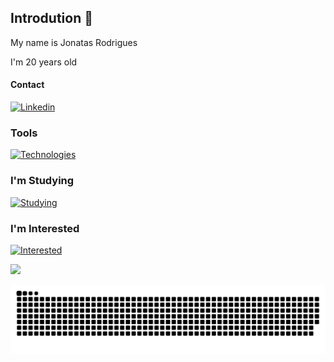    
## Introdution 👋

My name is Jonatas Rodrigues

I'm 20 years old

#### Contact

[![Linkedin](https://skills.thijs.gg/icons?i=linkedin)](https://www.linkedin.com/in/jonatasrodriguesdamasceno/)

### Tools

[![Technologies](https://skills.thijs.gg/icons?i=vscode,git)](https://github.com/Jonatas00)

### I'm Studying
          
[![Studying](https://skills.thijs.gg/icons?i=py,lua,html,css,js)](https://github.com/Jonatas00)

### I'm Interested

[![Interested](https://skills.thijs.gg/icons?i=django,nodejs,vue,react,ts)](https://github.com/Jonatas00)

<picture>
<source
  srcset="https://github-readme-stats.vercel.app/api?username=Jonatas00&show_icons=true&theme=dark"
  media="(prefers-color-scheme: dark)"
/>
<source
  srcset="readme-status-lgxl-k52pznnxk-jonatas00.vercel.app/api?username=Jonatas00&show_icons=true"
  media="(prefers-color-scheme: light), (prefers-color-scheme: no-preference)"
/>
<img src="https://github-readme-stats.vercel.app/api?username=anuraghazra&show_icons=true" />
</picture>

![Snake animation](https://github.com/Jonatas00/Jonatas00/blob/output/github-contribution-grid-snake.svg)
